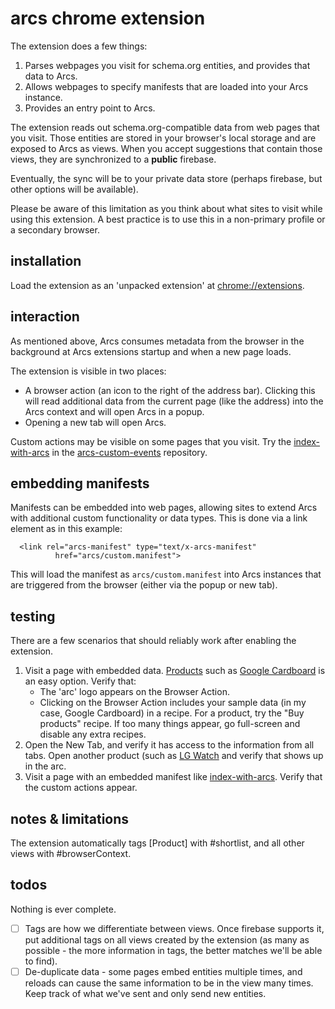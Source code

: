 # arcs chrome extension

The extension does a few things:

1) Parses webpages you visit for schema.org entities, and provides that data
to Arcs.
1) Allows webpages to specify manifests that are loaded into your Arcs
instance.
1) Provides an entry point to Arcs.

The extension reads out schema.org-compatible data from web pages that you
visit. Those entities are stored in your browser's local storage and are
exposed to Arcs as views. When you accept suggestions that contain those
views, they are synchronized to a **public** firebase.

Eventually, the sync will be to your private data store (perhaps firebase,
but other options will be available).

Please be aware of this limitation as you think about what sites to visit
while using this extension. A best practice is to use this in a non-primary
profile or a secondary browser.


## installation

Load the extension as an 'unpacked extension' at
[chrome://extensions](chrome://extensions).

## interaction

As mentioned above, Arcs consumes metadata from the browser in the background
at Arcs extensions startup and when a new page loads.

The extension is visible in two places:

* A browser action (an icon to the right of the address bar). Clicking this
  will read additional data from the current page (like the address) into the
  Arcs context and will open Arcs in a popup.
* Opening a new tab will open Arcs.

Custom actions may be visible on some pages that you visit. Try the
[index-with-arcs](https://smalls.github.io/arcs-custom-events/index-with-arcs.html)
in the [arcs-custom-events](https://github.com/smalls/arcs-custom-events)
repository.

## embedding manifests

Manifests can be embedded into web pages, allowing sites to extend Arcs with
additional custom functionality or data types. This is done via a link element
as in this example:

```
  <link rel="arcs-manifest" type="text/x-arcs-manifest"
          href="arcs/custom.manifest">
```

This will load the manifest as `arcs/custom.manifest` into Arcs instances that
are triggered from the browser (either via the popup or new tab).
  

## testing

There are a few scenarios that should reliably work after enabling the
extension.

1) Visit a page with embedded data. [Products](https://schema.org/Product)
  such as [Google Cardboard](https://store.google.com/product/google_cardboard)
  is an easy option. Verify that:
    - The 'arc' logo appears on the Browser Action.
    - Clicking on the Browser Action includes your sample data (in my case,
      Google Cardboard) in a recipe. For a product, try the "Buy products"
      recipe. If too many things appear, go full-screen and disable any extra
      recipes.
1) Open the New Tab, and verify it has access to the information from all
  tabs. Open another product (such as [LG Watch](https://store.google.com/product/lg_watch_style)
  and verify that shows up in the arc.
1) Visit a page with an embedded manifest like 
  [index-with-arcs](https://smalls.github.io/arcs-custom-events/index-with-arcs.html). Verify that the custom actions appear.

## notes & limitations

The extension automatically tags [Product] with #shortlist, and all other
views with #browserContext.

## todos

Nothing is ever complete.

- [ ] Tags are how we differentiate between views. Once firebase supports it,
  put additional tags on all views created by the extension (as many as
  possible - the more information in tags, the better matches we'll be able to
  find).
- [ ] De-duplicate data - some pages embed entities multiple times, and
  reloads can cause the same information to be in the view many times. Keep
  track of what we've sent and only send new entities.
